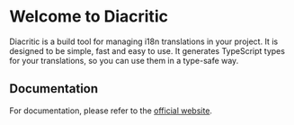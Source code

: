 # Welcome to Diacritic

Diacritic is a build tool for managing i18n translations in your project. It is designed to be simple, fast and easy to use. It generates TypeScript types for your translations, so you can use them in a type-safe way.

## Documentation

For documentation, please refer to the [official website](https://diacritic.dev).
